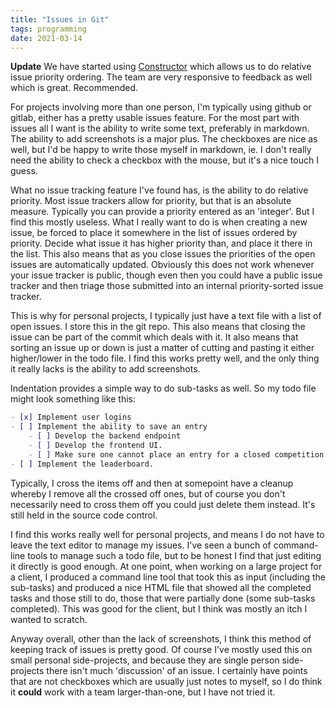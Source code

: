 ```yaml
---
title: "Issues in Git"
tags: programming
date: 2021-03-14
---
```


**Update** We have started using [Constructor](https://app.constructor.dev/) which allows us to do relative issue priority ordering. The team are very responsive to feedback as well which is great. Recommended.

For projects involving more than one person, I'm typically using github or gitlab, either has a pretty usable issues feature. For the most part with issues all I want is the ability to write some text, preferably in markdown. The ability to add screenshots is a major plus. The checkboxes are nice as well, but I'd be happy to write those myself in markdown, ie. I don't really need the ability to check a checkbox with the mouse, but it's a nice touch I guess.


What no issue tracking feature I've found has, is the ability to do relative priority. Most issue trackers allow for priority, but that is an absolute measure. Typically you can provide a priority entered as an 'integer'. But I find this mostly useless. What I really want to do is when creating a new issue, be forced to place it somewhere in the list of issues ordered by priority. Decide what issue it has higher priority than, and place it there in the list. This also means that as you close issues the priorities of the open issues are automatically updated. Obviously this does not work whenever your issue tracker is public, though even then you could have a public issue tracker and then triage those submitted into an internal priority-sorted issue tracker.


This is why for personal projects, I typically just have a text file with a list of open issues. I store this in the git repo. This also means that closing the issue can be part of the commit which deals with it. It also means that sorting an issue up or down is just a matter of cutting and pasting it either higher/lower in the todo file. I find this works pretty well, and the only thing it really lacks is the ability to add screenshots.

Indentation provides a simple way to do sub-tasks as well.  So my todo file might look something like this:


```markdown
- [x] Implement user logins
- [ ] Implement the ability to save an entry
    - [ ] Develop the backend endpoint
    - [ ] Develop the frontend UI.
    - [ ] Make sure one cannot place an entry for a closed competition
- [ ] Implement the leaderboard.
```

Typically, I cross the items off and then at somepoint have a cleanup whereby I remove all the crossed off ones, but of course you don't necessarily need to cross them off you could just delete them instead. It's still held in the source code control.

I find this works really well for personal projects, and means I do not have to leave the text editor to manage my issues. I've seen a bunch of command-line tools to manage such a todo file, but to be honest I find that just editing it directly is good enough. At one point, when working on a large project for a client, I produced a command line tool that took this as input (including the sub-tasks) and produced a nice HTML file that showed all the completed tasks and those still to do, those that were partially done (some sub-tasks completed). This was good for the client, but I think was mostly an itch I wanted to scratch. 

Anyway overall, other than the lack of screenshots, I think this method of keeping track of issues is pretty good. Of course I've mostly used this on small personal side-projects, and because they are single person side-projects there isn't much 'discussion' of an issue. I certainly have points that are not checkboxes which are usually just notes to myself, so I do think it **could** work with a team larger-than-one, but I have not tried it.


